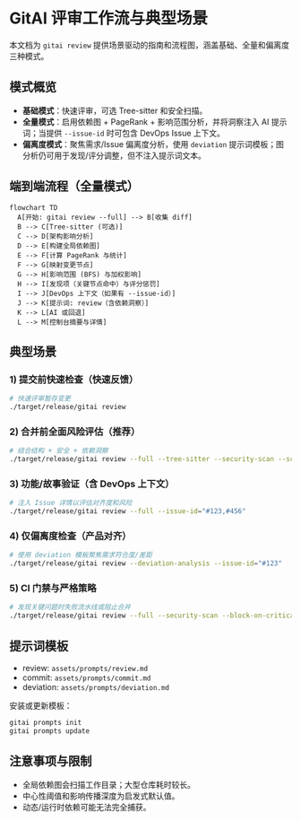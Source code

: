 # GitAI 评审工作流与典型场景

本文档为 `gitai review` 提供场景驱动的指南和流程图，涵盖基础、全量和偏离度三种模式。

## 模式概览
- **基础模式**：快速评审，可选 Tree-sitter 和安全扫描。
- **全量模式**：启用依赖图 + PageRank + 影响范围分析，并将洞察注入 AI 提示词；当提供 `--issue-id` 时可包含 DevOps Issue 上下文。
- **偏离度模式**：聚焦需求/Issue 偏离度分析，使用 `deviation` 提示词模板；图分析仍可用于发现/评分调整，但不注入提示词文本。

## 端到端流程（全量模式）

```mermaid
flowchart TD
  A[开始: gitai review --full] --> B[收集 diff]
  B --> C[Tree-sitter (可选)]
  C --> D[架构影响分析]
  D --> E[构建全局依赖图]
  E --> F[计算 PageRank 与统计]
  F --> G[映射变更节点]
  G --> H[影响范围 (BFS) 与加权影响]
  H --> I[发现项（关键节点命中）与评分惩罚]
  I --> J[DevOps 上下文（如果有 --issue-id）]
  J --> K[提示词: review（含依赖洞察）]
  K --> L[AI 或回退]
  L --> M[控制台摘要与详情]
```

## 典型场景

### 1) 提交前快速检查（快速反馈）
```bash
# 快速评审暂存变更
./target/release/gitai review
```

### 2) 合并前全面风险评估（推荐）
```bash
# 结合结构 + 安全 + 依赖洞察
./target/release/gitai review --full --tree-sitter --security-scan --scan-tool=opengrep
```

### 3) 功能/故事验证（含 DevOps 上下文）
```bash
# 注入 Issue 详情以评估对齐度和风险
./target/release/gitai review --full --issue-id="#123,#456"
```

### 4) 仅偏离度检查（产品对齐）
```bash
# 使用 deviation 模板聚焦需求符合度/差距
./target/release/gitai review --deviation-analysis --issue-id="#123"
```

### 5) CI 门禁与严格策略
```bash
# 发现关键问题时失败流水线或阻止合并
./target/release/gitai review --full --security-scan --block-on-critical
```

## 提示词模板
- review: `assets/prompts/review.md`
- commit: `assets/prompts/commit.md`
- deviation: `assets/prompts/deviation.md`

安装或更新模板：
```bash
gitai prompts init
gitai prompts update
```

## 注意事项与限制
- 全局依赖图会扫描工作目录；大型仓库耗时较长。
- 中心性阈值和影响传播深度为启发式默认值。
- 动态/运行时依赖可能无法完全捕获。
